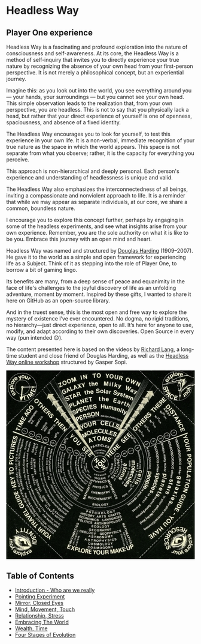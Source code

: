 # Headless Way
## Player One experience 

Headless Way is a fascinating and profound exploration into the nature of consciousness and self-awareness. At its core, the Headless Way is a method of self-inquiry that invites you to directly experience your true nature by recognizing the absence of your own head from your first-person perspective. It is not merely a philosophical concept, but an experiential journey.

Imagine this: as you look out into the world, you see everything around you — your hands, your surroundings — but you cannot see your own head. This simple observation leads to the realization that, from your own perspective, you are headless. This is not to say that you physically lack a head, but rather that your direct experience of yourself is one of openness, spaciousness, and absence of a fixed identity.

The Headless Way encourages you to look for yourself, to test this experience in your own life. It is a non-verbal, immediate recognition of your true nature as the space in which the world appears. This space is not separate from what you observe; rather, it is the capacity for everything you perceive.

This approach is non-hierarchical and deeply personal. Each person's experience and understanding of headlessness is unique and valid.

The Headless Way also emphasizes the interconnectedness of all beings, inviting a compassionate and nonviolent approach to life. It is a reminder that while we may appear as separate individuals, at our core, we share a common, boundless nature.

I encourage you to explore this concept further, perhaps by engaging in some of the headless experiments, and see what insights arise from your own experience. Remember, you are the sole authority on what it is like to be you. Embrace this journey with an open mind and heart.

Headless Way was named and structured by [Douglas Harding](https://en.wikipedia.org/wiki/Douglas_Harding) (1909–2007). He gave it to the world as a simple and open framework for experiencing life as a Subject. Think of it as stepping into the role of Player One, to borrow a bit of gaming lingo.

Its benefits are many, from a deep sense of peace and equanimity in the face of life's challenges to the joyful discovery of life as an unfolding adventure, moment by moment. Inspired by these gifts, I wanted to share it here on GitHub as an open-source library.

And in the truest sense, this is the most open and free way to explore the mystery of existence I’ve ever encountered. No dogma, no rigid traditions, no hierarchy—just direct experience, open to all. It’s here for anyone to use, modify, and adapt according to their own discoveries. Open Source in every way (pun intended 😊).

The content presented here is based on the videos by [Richard Lang](https://www.headless.org/contact/richard-lang.htm), a long-time student and close friend of Douglas Harding, as well as the [Headless Way online workshop](https://headless.glide.page/dl/ddecb1) structured by Gasper Sopi.

![Youniverse](img/youniverse.jpg "Douglas Harding’s original 'Youniverse' model")

## Table of Contents
  - [Introduction - Who are we really](introduction.md/)
  - [Pointing Experiment](pointing-experiment.md/)
  - [Mirror, Closed Eyes](mirror-closed-eyes.md/)
  - [Mind, Movement, Touch](mind-movement-touch.md/)
  - [Relationship, Stress](relationship-stress.md/)
  - [Embracing The World](embracing-the-world.md/)
  - [Wealth, Time](wealth-time.md/)
  - [Four Stages of Evolution](four-stages-of-evolution.md/)

